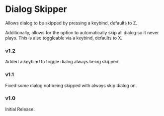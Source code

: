 # Dialog Skipper
Allows dialog to be skipped by pressing a keybind, defaults to Z.

Additionally, allows for the option to automatically skip all dialog so it never plays. This is also toggleable via a keybind, defaults to X.

### v1.2
Added a keybind to toggle dialog always being skipped.

### v1.1
Fixed some dialog not being skipped with always skip dialog on.

### v1.0
Initial Release.